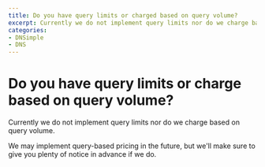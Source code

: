 ```yaml
---
title: Do you have query limits or charged based on query volume?
excerpt: Currently we do not implement query limits nor do we charge based on query volume.
categories:
- DNSimple
- DNS
---
```


# Do you have query limits or charge based on query volume?

Currently we do not implement query limits nor do we charge based on query volume.

We may implement query-based pricing in the future, but we'll make sure to give you plenty of notice in advance if we do.
